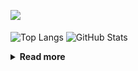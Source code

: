![](https://komarev.com/ghpvc/?username=chck&color=blueviolet)

<p align="left"> 
  <img alt="Top Langs" align="center" height="150" src="https://github-readme-stats-nine-umber-51.vercel.app/api/top-langs/?username=chck&layout=compact&count_private=true&show_icons=true&show_icons=true&theme=buefy" />
  <img alt="GitHub Stats" align="center" height="150" src="https://github-readme-stats-nine-umber-51.vercel.app/api?username=chck&count_private=true&show_icons=true&show_icons=true&theme=buefy" />
</p>

<details>
  <summary><b>Read more</b></summary>
  <br>

  <!--START_SECTION:waka-->
**🐱 My GitHub Data** 

> 📦 68.5 kB Used in GitHub's Storage 
 > 
> 🏆 489 Contributions in the Year 2023
 > 
> 💼 Opted to Hire
 > 
> 📜 134 Public Repositories 
 > 
> 🔑 19 Private Repositories 
 > 
**I'm a Night 🦉** 

```text
🌞 Morning                1263 commits        ████░░░░░░░░░░░░░░░░░░░░░   15.98 % 
🌆 Daytime                2004 commits        ██████░░░░░░░░░░░░░░░░░░░   25.36 % 
🌃 Evening                2199 commits        ███████░░░░░░░░░░░░░░░░░░   27.83 % 
🌙 Night                  2436 commits        ████████░░░░░░░░░░░░░░░░░   30.83 % 
```
📅 **I'm Most Productive on Monday** 

```text
Monday                   1773 commits        ██████░░░░░░░░░░░░░░░░░░░   22.44 % 
Tuesday                  1634 commits        █████░░░░░░░░░░░░░░░░░░░░   20.68 % 
Wednesday                1133 commits        ████░░░░░░░░░░░░░░░░░░░░░   14.34 % 
Thursday                 1413 commits        ████░░░░░░░░░░░░░░░░░░░░░   17.88 % 
Friday                   766 commits         ██░░░░░░░░░░░░░░░░░░░░░░░   09.69 % 
Saturday                 402 commits         █░░░░░░░░░░░░░░░░░░░░░░░░   05.09 % 
Sunday                   781 commits         ██░░░░░░░░░░░░░░░░░░░░░░░   09.88 % 
```


📊 **This Week I Spent My Time On** 

```text
💬 Programming Languages: 
Other                    34 hrs 36 mins      ███████████████████░░░░░░   77.69 % 
Rust                     4 hrs 1 min         ██░░░░░░░░░░░░░░░░░░░░░░░   09.03 % 
YAML                     2 hrs 10 mins       █░░░░░░░░░░░░░░░░░░░░░░░░   04.88 % 
TypeScript               1 hr 10 mins        █░░░░░░░░░░░░░░░░░░░░░░░░   02.63 % 
Terraform                28 mins             ░░░░░░░░░░░░░░░░░░░░░░░░░   01.05 % 

🔥 Editors: 
Chrome                   34 hrs 33 mins      ███████████████████░░░░░░   77.59 % 
CLion                    4 hrs               ██░░░░░░░░░░░░░░░░░░░░░░░   09.02 % 
WebStorm                 2 hrs 57 mins       ██░░░░░░░░░░░░░░░░░░░░░░░   06.63 % 
Neovim                   1 hr 38 mins        █░░░░░░░░░░░░░░░░░░░░░░░░   03.67 % 
PyCharm                  54 mins             █░░░░░░░░░░░░░░░░░░░░░░░░   02.03 % 
```

**I Mostly Code in Python** 

```text
Python                   40 repos            ████████░░░░░░░░░░░░░░░░░   32.00 % 
Jupyter Notebook         20 repos            ████░░░░░░░░░░░░░░░░░░░░░   16.00 % 
Rust                     7 repos             █░░░░░░░░░░░░░░░░░░░░░░░░   05.60 % 
Shell                    3 repos             █░░░░░░░░░░░░░░░░░░░░░░░░   02.40 % 
Astro                    1 repo              ░░░░░░░░░░░░░░░░░░░░░░░░░   00.80 % 
```



**Timeline**

![Lines of Code chart](https://raw.githubusercontent.com/chck/chck/main/assets/bar_graph.png)


 Last Updated on 2023-08-11 01:18 UTC
<!--END_SECTION:waka-->
</details>

